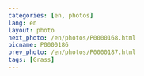 ```yaml
---
categories: [en, photos]
lang: en
layout: photo
next_photo: /en/photos/P0000168.html
picname: P0000186
prev_photo: /en/photos/P0000187.html
tags: [Grass]
---
```

